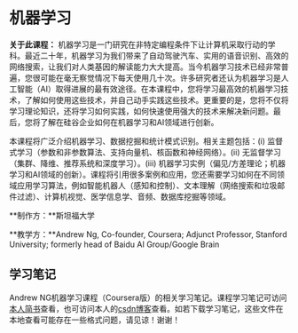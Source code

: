 # 机器学习  

**关于此课程：** 机器学习是一门研究在非特定编程条件下让计算机采取行动的学科。最近二十年，机器学习为我们带来了自动驾驶汽车、实用的语音识别、高效的网络搜索，让我们对人类基因的解读能力大大提高。当今机器学习技术已经非常普遍，您很可能在毫无察觉情况下每天使用几十次。许多研究者还认为机器学习是人工智能（AI）取得进展的最有效途径。在本课程中，您将学习最高效的机器学习技术，了解如何使用这些技术，并自己动手实践这些技术。更重要的是，您将不仅将学习理论知识，还将学习如何实践，如何快速使用强大的技术来解决新问题。最后，您将了解在硅谷企业如何在机器学习和AI领域进行创新。  

本课程将广泛介绍机器学习、数据挖掘和统计模式识别。相关主题包括：(i) 监督式学习（参数和非参数算法、支持向量机、核函数和神经网络）。(ii) 无监督学习（集群、降维、推荐系统和深度学习）。(iii) 机器学习实例（偏见/方差理论；机器学习和AI领域的创新）。课程将引用很多案例和应用，您还需要学习如何在不同领域应用学习算法，例如智能机器人（感知和控制）、文本理解（网络搜索和垃圾邮件过滤）、计算机视觉、医学信息学、音频、数据库挖掘等领域。  

**制作方：**斯坦福大学  

**教学方：**Andrew Ng, Co-founder, Coursera; Adjunct Professor, Stanford University; formerly head of Baidu AI Group/Google Brain

## 学习笔记

Andrew NG机器学习课程（Coursera版）的相关学习笔记。课程学习笔记可访问[本人简书](http://www.jianshu.com/nb/15006207)查看，也可访问本人的[csdn博客](http://blog.csdn.net/u013058162)查看。如若下载学习笔记，这些文件在本地查看可能存在一些格式问题，请见谅！谢谢！  

